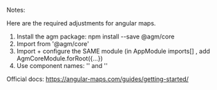
Notes:



Here are the required adjustments for angular maps.

1) Install the agm package: npm install --save @agm/core 
2) Import from '@agm/core' 
3) Import + configure the SAME module (in AppModule  imports[] , add AgmCoreModule.forRoot({...})
4) Use component names: '<agm-map>'  and  '<agm-marker>' 

Official docs: https://angular-maps.com/guides/getting-started/
